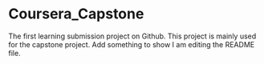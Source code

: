 # Coursera_Capstone
The first learning submission project on Github. This project is mainly used for the capstone project.
Add something to show I am editing the README file.
